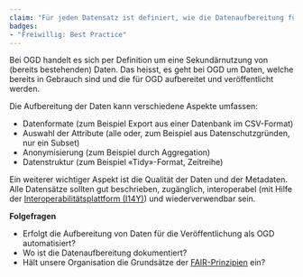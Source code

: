 ```yaml
---
claim: "Für jeden Datensatz ist definiert, wie die Datenaufbereitung für OGD zu erfolgen hat."
badges:
- "Freiwillig: Best Practice"
---
```


Bei OGD handelt es sich per Definition um eine Sekundärnutzung von (bereits bestehenden) Daten. Das heisst, es geht bei OGD um Daten, welche bereits in Gebrauch sind und die für OGD aufbereitet und veröffentlicht werden.

Die Aufbereitung der Daten kann verschiedene Aspekte umfassen:

* Datenformate (zum Beispiel Export aus einer Datenbank im CSV-Format)
* Auswahl der Attribute (alle oder, zum Beispiel aus Datenschutzgründen, nur ein Subset)
* Anonymisierung (zum Beispiel durch Aggregation)
* Datenstruktur (zum Beispiel «Tidy»-Format, Zeitreihe)

Ein weiterer wichtiger Aspekt ist die Qualität der Daten und der Metadaten. Alle Datensätze sollten gut beschrieben, zugänglich, interoperabel (mit Hilfe der [Interoperabilitätsplattform (I14Y)](https://www.i14y.admin.ch/de/home)) und wiederverwendbar sein.

**Folgefragen**

* Erfolgt die Aufbereitung von Daten für die Veröffentlichung als OGD automatisiert?
* Wo ist die Datenaufbereitung dokumentiert?
* Hält unsere Organisation die Grundsätze der [FAIR-Prinzipien](https://de.wikipedia.org/wiki/FAIR-Prinzipien) ein?

